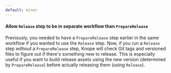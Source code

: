 ```yaml
---
default: minor
---
```


#### Allow `Release` step to be in separate workflow than `PrepareRelease`

Previously, you needed to have a `PrepareRelease` step earlier in the same workflow if you wanted to use the `Release` step. Now, if you run a `Release` step _without_ a `PrepareRelease` step, Knope will check Git tags and versioned files to figure out if there's something new to release. This is especially useful if you want to build release assets using the new version (determined by `PrepareRelease`) before actually releasing them (using `Release`).
